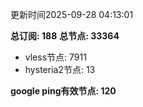 更新时间2025-09-28 04:13:01

**总订阅: 188**
**总节点: 33364**
- vless节点: 7911
- hysteria2节点: 13

**google ping有效节点: 120**

